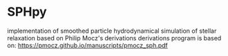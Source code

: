 # SPHpy
implementation of smoothed particle hydrodynamical simulation of stellar relaxation based on Philip Mocz's derivations
derivations program is based on: https://pmocz.github.io/manuscripts/pmocz_sph.pdf

